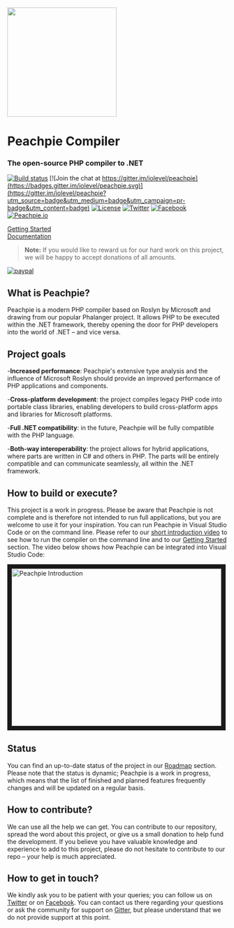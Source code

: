 <br>
<p align="left">
<img src="https://pbs.twimg.com/media/CoXRwvWUAAA7Wwq.png" width="250"/>
</p>

# Peachpie Compiler
### The open-source PHP compiler to .NET

[![Build status](https://api.travis-ci.org/iolevel/peachpie.svg?branch=master)](https://travis-ci.org/iolevel/peachpie)
[![Join the chat at https://gitter.im/iolevel/peachpie](https://badges.gitter.im/iolevel/peachpie.svg)](https://gitter.im/iolevel/peachpie?utm_source=badge&utm_medium=badge&utm_campaign=pr-badge&utm_content=badge)
[![License](https://img.shields.io/hexpm/l/plug.svg)](https://github.com/iolevel/peachpie/blob/master/LICENSE.txt)
[![Twitter](https://img.shields.io/badge/Twitter-%40pchpcompiler-blue.svg)](https://twitter.com/pchpcompiler)
[![Facebook](https://img.shields.io/badge/FB-pchpcompiler-blue.svg)](https://www.facebook.com/pchpcompiler)
[![Peachpie.io](https://img.shields.io/badge/Web-peachpie.io-orange.svg)](http://www.peachpie.io)

[Getting Started](https://github.com/iolevel/peachpie/wiki/Getting-Started)  
[Documentation](https://github.com/iolevel/peachpie/wiki)

> **Note:** If you would like to reward us for our hard work on this project, we will be happy to accept donations of all amounts.
 
[![paypal](https://www.paypalobjects.com/en_US/i/btn/btn_donateCC_LG.gif)](https://www.paypal.com/cgi-bin/webscr?cmd=_s-xclick&hosted_button_id=BY2V98VY57K2E)


## What is Peachpie?
Peachpie is a modern PHP compiler based on Roslyn by Microsoft and drawing from our popular Phalanger project. It allows PHP to be executed within the .NET framework, thereby opening the door for PHP developers into the world of .NET – and vice versa.

## Project goals
-**Increased performance**: Peachpie's extensive type analysis and the influence of Microsoft Roslyn should provide an improved performance of PHP applications and components. 

-**Cross-platform development**: the project compiles legacy PHP code into portable class libraries, enabling developers to build cross-platform apps and libraries for Microsoft platforms.  

-**Full .NET compatibility**: in the future, Peachpie will be fully compatible with the PHP language.  

-**Both-way interoperability**: the project allows for hybrid applications, where parts are written in C# and others in PHP. The parts will be entirely compatible and can communicate seamlessly, all within the .NET framework.  


## How to build or execute?
This project is a work in progress. Please be aware that Peachpie is not complete and is therefore not intended to run full applications, but you are welcome to use it for your inspiration. You can run Peachpie in Visual Studio Code or on the command line. Please refer to our [short introduction video](https://www.youtube.com/watch?v=GVWVInYiYLY) to see how to run the compiler on the command line and to our [Getting Started](https://github.com/iolevel/peachpie/wiki/Getting-Started) section. The video below shows how Peachpie can be integrated into Visual Studio Code:

<a href="https://www.youtube.com/watch?v=ESLJtlQ_AxY
" target="_blank"><img src="http://img.youtube.com/vi/ESLJtlQ_AxY/0.jpg" 
alt="Peachpie Introduction" width="480" height="360" border="10" /></a>

## Status
You can find an up-to-date status of the project in our [Roadmap](https://github.com/iolevel/peachpie/wiki/Peachpie-Roadmap) section. Please note that the status is dynamic; Peachpie is a work in progress, which means that the list of finished and planned features frequently changes and will be updated on a regular basis.

## How to contribute?
We can use all the help we can get. You can contribute to our repository, spread the word about this project, or give us a small donation to help fund the development. If you believe you have valuable knowledge and experience to add to this project, please do not hesitate to contribute to our repo – your help is much appreciated.

## How to get in touch?
We kindly ask you to be patient with your queries; you can follow us on [Twitter](https://twitter.com/pchpcompiler) or on [Facebook](https://www.facebook.com/pchpcompiler/). You can contact us there regarding your questions or ask the community for support on [Gitter](https://gitter.im/iolevel/peachpie), but please understand that we do not provide support at this point. 
